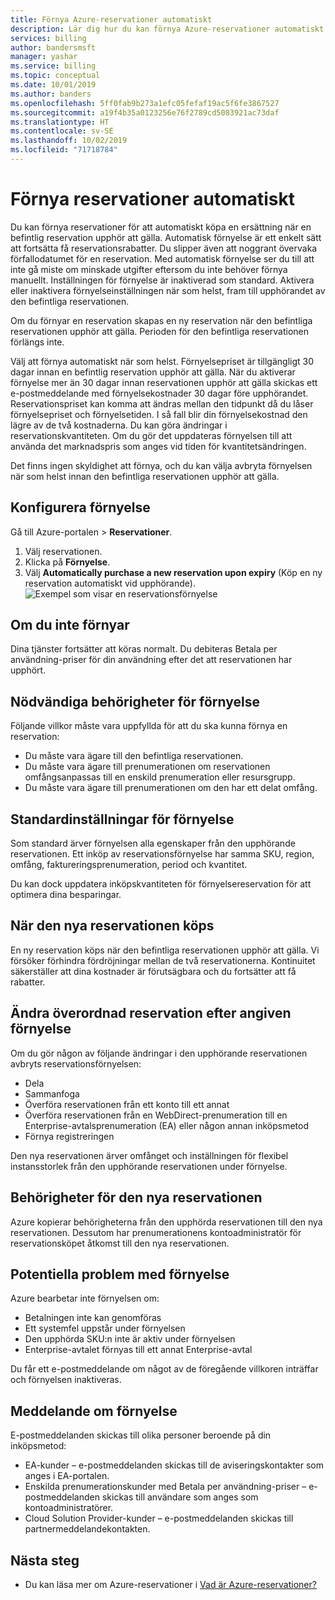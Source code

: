 ```yaml
---
title: Förnya Azure-reservationer automatiskt
description: Lär dig hur du kan förnya Azure-reservationer automatiskt för att fortsätta att få reservationsrabatter.
services: billing
author: bandersmsft
manager: yashar
ms.service: billing
ms.topic: conceptual
ms.date: 10/01/2019
ms.author: banders
ms.openlocfilehash: 5ff0fab9b273a1efc05fefaf19ac5f6fe3867527
ms.sourcegitcommit: a19f4b35a0123256e76f2789cd5083921ac73daf
ms.translationtype: HT
ms.contentlocale: sv-SE
ms.lasthandoff: 10/02/2019
ms.locfileid: "71718784"
---
```

# <a name="automatically-renew-reservations"></a>Förnya reservationer automatiskt

Du kan förnya reservationer för att automatiskt köpa en ersättning när en befintlig reservation upphör att gälla. Automatisk förnyelse är ett enkelt sätt att fortsätta få reservationsrabatter. Du slipper även att noggrant övervaka förfallodatumet för en reservation. Med automatisk förnyelse ser du till att inte gå miste om minskade utgifter eftersom du inte behöver förnya manuellt. Inställningen för förnyelse är inaktiverad som standard. Aktivera eller inaktivera förnyelseinställningen när som helst, fram till upphörandet av den befintliga reservationen.

Om du förnyar en reservation skapas en ny reservation när den befintliga reservationen upphör att gälla. Perioden för den befintliga reservationen förlängs inte.

Välj att förnya automatiskt när som helst. Förnyelsepriset är tillgängligt 30 dagar innan en befintlig reservation upphör att gälla. När du aktiverar förnyelse mer än 30 dagar innan reservationen upphör att gälla skickas ett e-postmeddelande med förnyelsekostnader 30 dagar före upphörandet. Reservationspriset kan komma att ändras mellan den tidpunkt då du låser förnyelsepriset och förnyelsetiden. I så fall blir din förnyelsekostnad den lägre av de två kostnaderna. Du kan göra ändringar i reservationskvantiteten. Om du gör det uppdateras förnyelsen till att använda det marknadspris som anges vid tiden för kvantitetsändringen.

Det finns ingen skyldighet att förnya, och du kan välja avbryta förnyelsen när som helst innan den befintliga reservationen upphör att gälla.

## <a name="set-up-renewal"></a>Konfigurera förnyelse

Gå till Azure-portalen > **Reservationer**.

1. Välj reservationen.
2. Klicka på **Förnyelse**.
3. Välj **Automatically purchase a new reservation upon expiry** (Köp en ny reservation automatiskt vid upphörande).  
  ![Exempel som visar en reservationsförnyelse](./media/billing-reservation-renew/reservation-renewal.png)

## <a name="if-you-dont-renew"></a>Om du inte förnyar

Dina tjänster fortsätter att köras normalt. Du debiteras Betala per användning-priser för din användning efter det att reservationen har upphört.

## <a name="required-renewal-permissions"></a>Nödvändiga behörigheter för förnyelse

Följande villkor måste vara uppfyllda för att du ska kunna förnya en reservation:

- Du måste vara ägare till den befintliga reservationen.
- Du måste vara ägare till prenumerationen om reservationen omfångsanpassas till en enskild prenumeration eller resursgrupp.
- Du måste vara ägare till prenumerationen om den har ett delat omfång.

## <a name="default-renewal-settings"></a>Standardinställningar för förnyelse

Som standard ärver förnyelsen alla egenskaper från den upphörande reservationen. Ett inköp av reservationsförnyelse har samma SKU, region, omfång, faktureringsprenumeration, period och kvantitet.

Du kan dock uppdatera inköpskvantiteten för förnyelsereservation för att optimera dina besparingar.

## <a name="when-the-new-reservation-is-purchased"></a>När den nya reservationen köps

En ny reservation köps när den befintliga reservationen upphör att gälla. Vi försöker förhindra fördröjningar mellan de två reservationerna. Kontinuitet säkerställer att dina kostnader är förutsägbara och du fortsätter att få rabatter.

## <a name="changing-parent-reservation-after-setting-renewal"></a>Ändra överordnad reservation efter angiven förnyelse

Om du gör någon av följande ändringar i den upphörande reservationen avbryts reservationsförnyelsen:

- Dela
- Sammanfoga
- Överföra reservationen från ett konto till ett annat
- Överföra reservationen från en WebDirect-prenumeration till en Enterprise-avtalsprenumeration (EA) eller någon annan inköpsmetod
- Förnya registreringen

Den nya reservationen ärver omfånget och inställningen för flexibel instansstorlek från den upphörande reservationen under förnyelse.

## <a name="new-reservation-permissions"></a>Behörigheter för den nya reservationen

Azure kopierar behörigheterna från den upphörda reservationen till den nya reservationen. Dessutom har prenumerationens kontoadministratör för reservationsköpet åtkomst till den nya reservationen.

## <a name="potential-renewal-problems"></a>Potentiella problem med förnyelse

Azure bearbetar inte förnyelsen om:

- Betalningen inte kan genomföras
- Ett systemfel uppstår under förnyelsen
- Den upphörda SKU:n inte är aktiv under förnyelsen
- Enterprise-avtalet förnyas till ett annat Enterprise-avtal

Du får ett e-postmeddelande om något av de föregående villkoren inträffar och förnyelsen inaktiveras.

## <a name="renewal-notification"></a>Meddelande om förnyelse

E-postmeddelanden skickas till olika personer beroende på din inköpsmetod:

- EA-kunder – e-postmeddelanden skickas till de aviseringskontakter som anges i EA-portalen.
- Enskilda prenumerationskunder med Betala per användning-priser – e-postmeddelanden skickas till användare som anges som kontoadministratörer.
- Cloud Solution Provider-kunder – e-postmeddelanden skickas till partnermeddelandekontakten.

## <a name="next-steps"></a>Nästa steg
- Du kan läsa mer om Azure-reservationer i [Vad är Azure-reservationer?](billing-save-compute-costs-reservations.md)
